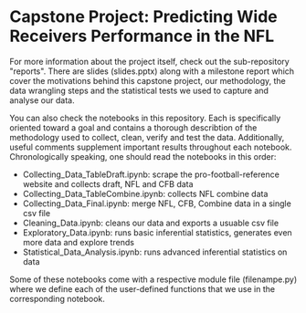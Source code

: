 # Capstone Project: Predicting Wide Receivers Performance in the NFL

For more information about the project itself, check out the sub-repository "reports". There are slides (slides.pptx) along with a milestone report which cover the motivations behind this capstone project, our methodology, the data wrangling steps and the statistical tests we used to capture and analyse our data.

You can also check the notebooks in this repository. Each is specifically oriented toward a goal and contains a thorough describtion of the methodology used to collect, clean, verify and test the data. Additionally, useful comments supplement important results throughout each notebook. Chronologically speaking, one should read the notebooks in this order:

- Collecting_Data_TableDraft.ipynb: scrape the pro-football-reference website and collects draft, NFL and CFB data
- Collecting_Data_TableCombine.ipynb: collects NFL combine data
- Collecting_Data_Final.ipynb: merge NFL, CFB, Combine data in a single csv file
- Cleaning_Data.ipynb: cleans our data and exports a usuable csv file
- Exploratory_Data.ipynb: runs basic inferential statistics, generates even more data and explore trends
- Statistical_Data_Analysis.ipynb: runs advanced inferential statistics on data

Some of these notebooks come with a respective module file (filenampe.py) where we define each of the user-defined functions that we use in the corresponding notebook.
